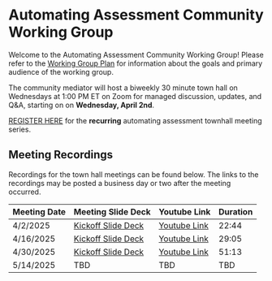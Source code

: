 # Automating Assessment Community Working Group
Welcome to the Automating Assessment Community Working Group! Please refer to the [Working Group Plan](./plan.md) for information about the goals and primary audience of the working group.

The community mediator will host a biweekly 30 minute town hall on Wednesdays at 1:00 PM ET on Zoom for managed discussion, updates, and Q&A, starting on on **Wednesday, April 2nd**. 

[REGISTER HERE](https://gsa.zoomgov.com/meeting/register/FpW3sJuBRxag_1Mz49J0Cw) for the **recurring** automating assessment townhall meeting series. 




## Meeting Recordings

Recordings for the town hall meetings can be found below. The links to the recordings may be posted a business day or two after the meeting occurred. 

| Meeting Date | Meeting Slide Deck | Youtube Link | Duration |
|--------------|--------------------|--------------|----------|
| 4/2/2025     | [Kickoff Slide Deck](./townhall-slidedecks/4-2-2025-townhall-kickoff-slides.pptx) | [Youtube Link](https://www.youtube.com/watch?v=1cNDX_1Q-uA)  | 22:44 |
| 4/16/2025    | [Kickoff Slide Deck](./townhall-slidedecks/4-16-2025-townhall-slides.pptx) | [Youtube Link](https://www.youtube.com/watch?v=BtSMAOtplQM) | 29:05 |
| 4/30/2025    | [Kickoff Slide Deck](./townhall-slidedecks/4-30-2025-townhall-slides.pptx) | [Youtube Link](https://www.youtube.com/watch?v=IIRoPUykBRo) | 51:13 |
| 5/14/2025 | TBD | TBD | TBD |
